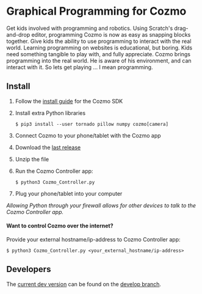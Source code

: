 # Graphical Programming for Cozmo

Get kids involved with programming and robotics. Using Scratch's drag-and-drop editor, programming Cozmo is now as easy as snapping blocks together.
Give kids the ability to use programming to interact with the real world. Learning programming on websites is educational, but boring.
Kids need something tangible to play with, and fully appreciate. Cozmo brings programming into the real world.
He is aware of his environment, and can interact with it. So lets get playing ... I mean programming.

## Install

1. Follow the [install guide](http://cozmosdk.anki.com/docs/initial.html) for the Cozmo SDK

2. Install extra Python libraries
    ```
    $ pip3 install --user tornado pillow numpy cozmo[camera]
    ```
3. Connect Cozmo to your phone/tablet with the Cozmo app

4. Download the [last release](https://github.com/madfrog54321/ScratchCozmoSDK/archive/master.zip)

5. Unzip the file

6. Run the Cozmo Controller app:
    ```
    $ python3 Cozmo_Controller.py
    ```
7. Plug your phone/tablet into your computer

*Allowing Python through your firewall allows for other devices to talk to the Cozmo Controller app.*

#### Want to control Cozmo over the internet?
Provide your external hostname/ip-address to Cozmo Controller app:
```
$ python3 Cozmo_Controller.py <your_external_hostname/ip-address>
```

## Developers
The [current dev version](https://github.com/madfrog54321/ScratchCozmoSDK/archive/develop.zip) can be found on the [develop branch](https://github.com/madfrog54321/ScratchCozmoSDK/tree/develop).
